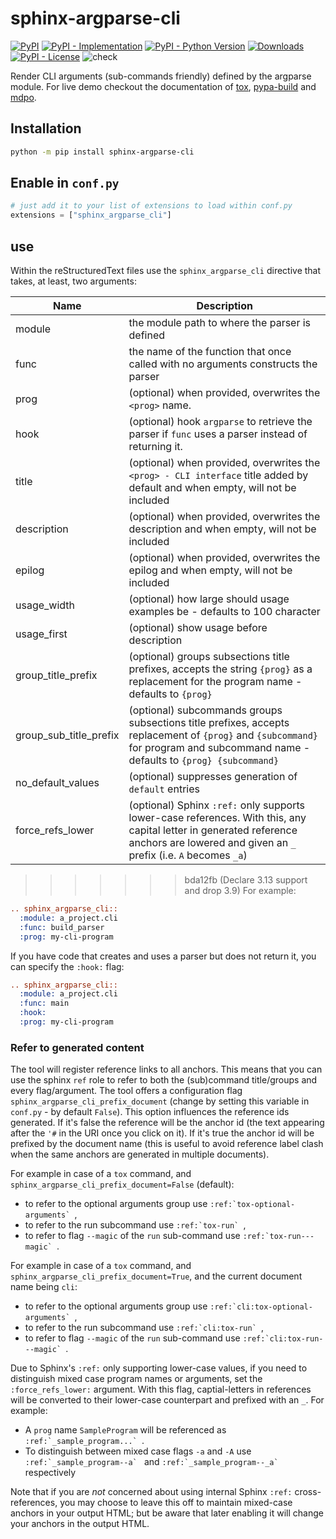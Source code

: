 # sphinx-argparse-cli

[![PyPI](https://img.shields.io/pypi/v/sphinx-argparse-cli?style=flat-square)](https://pypi.org/project/sphinx-argparse-cli)
[![PyPI - Implementation](https://img.shields.io/pypi/implementation/sphinx-argparse-cli?style=flat-square)](https://pypi.org/project/sphinx-argparse-cli)
[![PyPI - Python Version](https://img.shields.io/pypi/pyversions/sphinx-argparse-cli?style=flat-square)](https://pypi.org/project/sphinx-argparse-cli)
[![Downloads](https://static.pepy.tech/badge/sphinx-argparse-cli/month)](https://pepy.tech/project/sphinx-argparse-cli)
[![PyPI - License](https://img.shields.io/pypi/l/sphinx-argparse-cli?style=flat-square)](https://opensource.org/licenses/MIT)
![check](https://github.com/tox-dev/sphinx-argparse-cli/workflows/check/badge.svg?branch=main)

Render CLI arguments (sub-commands friendly) defined by the argparse module. For live demo checkout the documentation of
[tox](https://tox.wiki/en/latest/cli_interface.html),
[pypa-build](https://pypa-build.readthedocs.io/en/latest/#python-m-build) and
[mdpo](https://mondeja.github.io/mdpo/latest/cli.html).

## Installation

```bash
python -m pip install sphinx-argparse-cli
```

## Enable in `conf.py`

```python
# just add it to your list of extensions to load within conf.py
extensions = ["sphinx_argparse_cli"]
```

## use

Within the reStructuredText files use the `sphinx_argparse_cli` directive that takes, at least, two arguments:

| Name                   | Description                                                                                                                                                                             |
| ---------------------- | --------------------------------------------------------------------------------------------------------------------------------------------------------------------------------------- |
| module                 | the module path to where the parser is defined                                                                                                                                          |
| func                   | the name of the function that once called with no arguments constructs the parser                                                                                                       |
| prog                   | (optional) when provided, overwrites the `<prog>` name.                                                                                                                                 |
| hook                   | (optional) hook `argparse` to retrieve the parser if `func` uses a parser instead of returning it.                                                                                      |
| title                  | (optional) when provided, overwrites the `<prog> - CLI interface` title added by default and when empty, will not be included                                                           |
| description            | (optional) when provided, overwrites the description and when empty, will not be included                                                                                               |
| epilog                 | (optional) when provided, overwrites the epilog and when empty, will not be included                                                                                                    |
| usage_width            | (optional) how large should usage examples be - defaults to 100 character                                                                                                               |
| usage_first            | (optional) show usage before description                                                                                                                                                |
| group_title_prefix     | (optional) groups subsections title prefixes, accepts the string `{prog}` as a replacement for the program name - defaults to `{prog}`                                                  |
| group_sub_title_prefix | (optional) subcommands groups subsections title prefixes, accepts replacement of `{prog}` and `{subcommand}` for program and subcommand name - defaults to `{prog} {subcommand}`        |
| no_default_values      | (optional) suppresses generation of `default` entries                                                                                                                                   |
| force_refs_lower       | (optional) Sphinx `:ref:` only supports lower-case references. With this, any capital letter in generated reference anchors are lowered and given an `_` prefix (i.e. `A` becomes `_a`) |

> > > > > > > bda12fb (Declare 3.13 support and drop 3.9) For example:

```rst
.. sphinx_argparse_cli::
  :module: a_project.cli
  :func: build_parser
  :prog: my-cli-program
```

If you have code that creates and uses a parser but does not return it, you can specify the `:hook:` flag:

```rst
.. sphinx_argparse_cli::
  :module: a_project.cli
  :func: main
  :hook:
  :prog: my-cli-program
```

### Refer to generated content

The tool will register reference links to all anchors. This means that you can use the sphinx `ref` role to refer to
both the (sub)command title/groups and every flag/argument. The tool offers a configuration flag
`sphinx_argparse_cli_prefix_document` (change by setting this variable in `conf.py` - by default `False`). This option
influences the reference ids generated. If it's false the reference will be the anchor id (the text appearing after the
`'#` in the URI once you click on it). If it's true the anchor id will be prefixed by the document name (this is useful
to avoid reference label clash when the same anchors are generated in multiple documents).

For example in case of a `tox` command, and `sphinx_argparse_cli_prefix_document=False` (default):

- to refer to the optional arguments group use ``:ref:`tox-optional-arguments` ``,
- to refer to the run subcommand use ``:ref:`tox-run` ``,
- to refer to flag `--magic` of the `run` sub-command use ``:ref:`tox-run---magic` ``.

For example in case of a `tox` command, and `sphinx_argparse_cli_prefix_document=True`, and the current document name
being `cli`:

- to refer to the optional arguments group use ``:ref:`cli:tox-optional-arguments` ``,
- to refer to the run subcommand use ``:ref:`cli:tox-run` ``,
- to refer to flag `--magic` of the `run` sub-command use ``:ref:`cli:tox-run---magic` ``.

Due to Sphinx's `:ref:` only supporting lower-case values, if you need to distinguish mixed case program names or
arguments, set the `:force_refs_lower:` argument. With this flag, captial-letters in references will be converted to
their lower-case counterpart and prefixed with an `_`. For example:

- A `prog` name `SampleProgram` will be referenced as ``:ref:`_sample_program...` ``.
- To distinguish between mixed case flags `-a` and `-A` use ``:ref:`_sample_program--a` `` and
  ``:ref:`_sample_program--_a` `` respectively

Note that if you are _not_ concerned about using internal Sphinx `:ref:` cross-references, you may choose to leave this
off to maintain mixed-case anchors in your output HTML; but be aware that later enabling it will change your anchors in
the output HTML.
